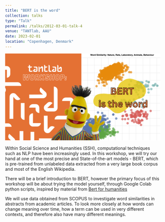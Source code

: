 ```yaml
---
title: "BERT is the word"
collection: talks
type: "Talk"
permalink: /talks/2012-03-01-talk-4
venue: "TANTlab, AAU"
date: 2023-02-01
location: "Copenhagen, Denmark"
---
```


![Bert](/images/Bertistheword.png)

Within Social Science and Humanities (SSH), computational techniques such as NLP have been increasingly used. In this workshop, we will try our hand at one of the most precise and State-of-the-art models - BERT, which is pre-trained from unlabeled data extracted from a very large book corpus and most of the English Wikipedia.

There will be a brief introduction to BERT, however the primary focus of this workshop will be about trying the model yourself, through Google Colab python scripts, inspired by material from [Bert for humanities]([https://www.aiforhumanists.com/])

We will use data obtained from SCOPUS to investigate word similarities in abstracts from academic articles.
To look more closely at how words can change meaning over time, how a term can be used in very different contexts, and therefore also have many different meanings.
